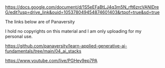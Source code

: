 
https://docs.google.com/document/d/1S5eEFaBtLJ4q3m5N_rft6zrcVANlDreG/edit?usp=drive_link&ouid=105378049454874601403&rtpof=true&sd=true


The links below are of Panaversity

I hold no copyrights on this material and I am only uploading for my personal use.

https://github.com/panaversity/learn-applied-generative-ai-fundamentals/tree/main/04_ai_stacks

https://www.youtube.com/live/PGHey9ep7PA
